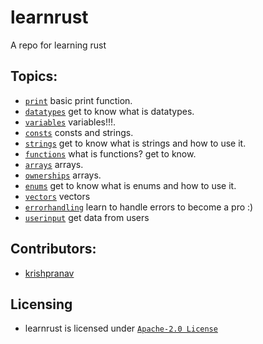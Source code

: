 # learnrust
A repo for learning rust 

## Topics:
- [`print`](print) basic print function.
- [`datatypes`](datatypes) get to know what is datatypes.
- [`variables`](variables) variables!!!.
- [`consts`](consts) consts and strings.
- [`strings`](strings) get to know what is strings and how to use it.
- [`functions`](functions) what is functions? get to know.
- [`arrays`](arrays) arrays.
- [`ownerships`](arrays) arrays.
- [`enums`](enums) get to know what is enums and how to use it.
- [`vectors`](vectors) vectors
- [`errorhandling`](errorhandling) learn to handle errors to become a pro :) 
- [`userinput`](userinput) get data from users 

## Contributors:
- [krishpranav](https://github.com/krishpranav)

## Licensing
- learnrust is licensed under [`Apache-2.0 License`](LICENSE)